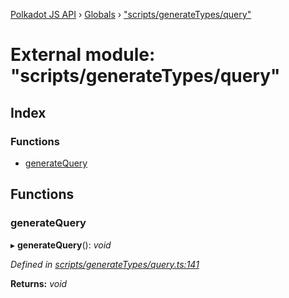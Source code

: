 [Polkadot JS API](../README.md) › [Globals](../globals.md) › ["scripts/generateTypes/query"](_scripts_generatetypes_query_.md)

# External module: "scripts/generateTypes/query"

## Index

### Functions

* [generateQuery](_scripts_generatetypes_query_.md#generatequery)

## Functions

###  generateQuery

▸ **generateQuery**(): *void*

*Defined in [scripts/generateTypes/query.ts:141](https://github.com/polkadot-js/api/blob/3b758a0d64/packages/types/src/scripts/generateTypes/query.ts#L141)*

**Returns:** *void*
